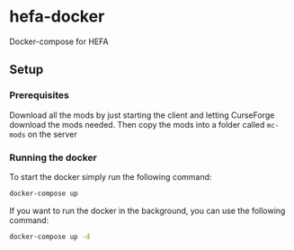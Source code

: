 # hefa-docker

Docker-compose for HEFA

## Setup

### Prerequisites

Download all the mods by just starting the client and letting CurseForge download the mods needed.
Then copy the mods into a folder called `mc-mods` on the server

### Running the docker

To start the docker simply run the following command:

```bash
docker-compose up
```

If you want to run the docker in the background, you can use the following command:

```bash
docker-compose up -d
```